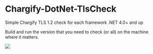 # Chargify-DotNet-TlsCheck
Simple Chargify TLS 1.2 check for each framework .NET 4.0+ and up

Build and run the version that you need to check (or all) on the machine where it matters.

![](http://imgur.com/m1QNkLE.jpg)

